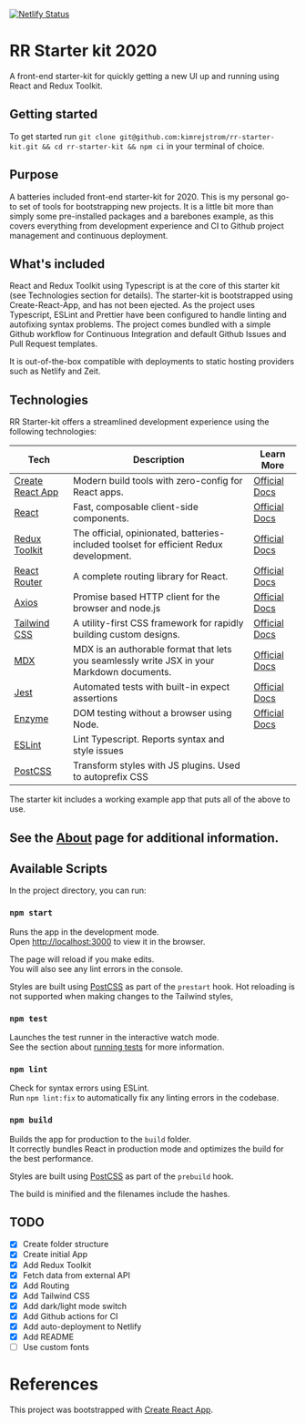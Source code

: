 [![Netlify Status](https://api.netlify.com/api/v1/badges/e4fca50e-05f7-415e-950f-725bbabe781e/deploy-status)](https://app.netlify.com/sites/rr-starter-kit/deploys)

# RR Starter kit 2020

A front-end starter-kit for quickly getting a new UI up and running using React and Redux Toolkit.

## Getting started

To get started run `git clone git@github.com:kimrejstrom/rr-starter-kit.git && cd rr-starter-kit && npm ci`
in your terminal of choice.

## Purpose

A batteries included front-end starter-kit for 2020.
This is my personal go-to set of tools for bootstrapping new projects. It is a little bit more than simply some pre-installed packages and a barebones example, as this covers everything from development experience and CI to Github project management and continuous deployment.

## What's included
React and Redux Toolkit using Typescript is at the core of this starter kit (see Technologies section for details). The starter-kit is bootstrapped using Create-React-App, and has not been ejected. As the project uses Typescript, ESLint and Prettier have been configured to handle linting and autofixing syntax problems. The project comes bundled with a simple Github workflow for Continuous Integration and default Github Issues and Pull Request templates.

It is out-of-the-box compatible with deployments to static hosting providers such as Netlify and Zeit.

## Technologies

RR Starter-kit offers a streamlined development experience using the following technologies:

| **Tech** | **Description** |**Learn More**|
|--------|---------|-----|
| [Create React App](https://create-react-app.dev/)  | Modern build tools with zero-config for React apps. | [Official Docs](https://create-react-app.dev/docs/getting-started)  |
| [React](https://facebook.github.io/react/)  |   Fast, composable client-side components. | [Official Docs](https://reactjs.org/docs/getting-started.html)  |
| [Redux Toolkit](https://redux-toolkit.js.org/) |  The official, opinionated, batteries-included toolset for efficient Redux development. | [Official Docs](https://redux-toolkit.js.org/introduction/quick-start) |
| [React Router](https://github.com/ReactTraining/react-router) | A complete routing library for React. | [Official Docs](https://reacttraining.com/react-router/web/guides/quick-start) |
| [Axios](https://github.com/axios/axios) |  Promise based HTTP client for the browser and node.js  | [Official Docs](https://github.com/axios/axios) |
| [Tailwind CSS](https://webpack.js.org) | A utility-first CSS framework for rapidly building custom designs. | [Official Docs](https://tailwindcss.com/docs/installation) |
| [MDX](https://mdxjs.com/) | MDX is an authorable format that lets you seamlessly write JSX in your Markdown documents. | [Official Docs](https://mdxjs.com/getting-started/create-react-app)| 
| [Jest](https://jestjs.io/) | Automated tests with built-in expect assertions | [Official Docs](https://jestjs.io/docs/en/getting-started) |
| [Enzyme](https://airbnb.io/enzyme/) | DOM testing without a browser using Node. | [Official Docs](https://airbnb.io/enzyme/docs/installation/react-16.html)| 
| [ESLint](http://eslint.org/)| Lint Typescript. Reports syntax and style issues | |
| [PostCSS](https://github.com/postcss/postcss) | Transform styles with JS plugins. Used to autoprefix CSS |

The starter kit includes a working example app that puts all of the above to use.

See the [About](https://rr-starter-kit.netlify.com/about) page for additional information.
---

## Available Scripts

In the project directory, you can run:

### `npm start`

Runs the app in the development mode.<br />
Open [http://localhost:3000](http://localhost:3000) to view it in the browser.

The page will reload if you make edits.<br />
You will also see any lint errors in the console.

Styles are built using [PostCSS](https://postcss.org/) as part of the `prestart` hook.
Hot reloading is not supported when making changes to the Tailwind styles, 

### `npm test`

Launches the test runner in the interactive watch mode.<br />
See the section about [running tests](https://facebook.github.io/create-react-app/docs/running-tests) for more information.

### `npm lint`

Check for syntax errors using ESLint.<br />
Run `npm lint:fix` to automatically fix any linting errors in the codebase.

### `npm build`

Builds the app for production to the `build` folder.<br />
It correctly bundles React in production mode and optimizes the build for the best performance.

Styles are built using [PostCSS](https://postcss.org/) as part of the `prebuild` hook.

The build is minified and the filenames include the hashes.<br />

## TODO
- [x] Create folder structure
- [x] Create initial App 
- [x] Add Redux Toolkit 
- [x] Fetch data from external API
- [x] Add Routing
- [x] Add Tailwind CSS
- [x] Add dark/light mode switch
- [x] Add Github actions for CI
- [x] Add auto-deployment to Netlify
- [x] Add README
- [ ] Use custom fonts

# References
This project was bootstrapped with [Create React App](https://github.com/facebook/create-react-app).